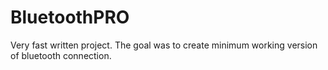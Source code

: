 # BluetoothPRO
Very fast written project. The goal was to create minimum working version of bluetooth connection.  
